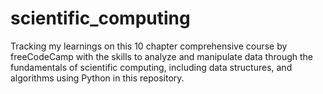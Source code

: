 # scientific_computing
Tracking my learnings on this 10 chapter comprehensive course by freeCodeCamp with the skills to analyze and manipulate data through the fundamentals of scientific computing, including data structures, and algorithms using Python in this repository.

